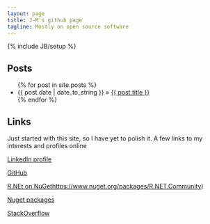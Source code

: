 ```yaml
---
layout: page
title: J-M's github page
tagline: Mostly on open source software
---
```

{% include JB/setup %}
    
## Posts

<ul class="posts">
  {% for post in site.posts %}
    <li><span>{{ post.date | date_to_string }}</span> &raquo; <a href="{{ BASE_PATH }}{{ post.url }}">{{ post.title }}</a></li>
  {% endfor %}
</ul>

## Links

Just started with this site, so I have yet to polish it. A few links to my interests and profiles online

[LinkedIn profile](https://www.linkedin.com/pub/jean-michel-perraud/78/160/ba9?domainCountryName=&csrfToken=ajax%3A6367830869944710992)

[GitHub](https://github.com/jmp75)

[R.NEt on NuGet]()https://www.nuget.org/packages/R.NET.Community)

[Nuget packages](https://www.nuget.org/profiles/jmp)

[StackOverflow](http://stackoverflow.com/users/2752565/j-m)

